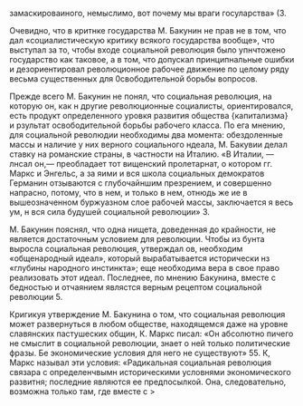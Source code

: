 замаскироваиного, немыслимо, вот почему мы враги госуларства» (3.

Очевидно, что в критнке государства М. Бакунин не прав не в том, что дал «социалистическую критику всякого государства вообще», что выступал за то, чтобы входе социальной революция было упнчтожено государство как таковое, а в том, что допускал принципнальные ошибки и дезориентировал революционное рабочее движение по целому ряду весьма существенных для 0свободительной борьбы вопросов.

Прежде всего М. Бакунин не понял, что социальная революция, на которую он, как н другие революционные социалисты, ориентировался, есть продукт определенного уровкя развития общества {капитализма} и рзультат освободительной борьбы рабочего класса. По ега мнению, для социальной революдии необходимы два момента: обездоленные массы и наличие у них верного социального ндеала, М. Бакувии делал ставку на романские страны, в частности на Италию. «В Италии, — лнсал он,— преобладает тот вищенский пролетарнат, о котором гг. Маркс и Энгельс, а за яими и вся школа социальных демократов Германин отзываются с глубочайншим презрением, и совершенно напрасно, потому, что в нем, и только в нем, отнюдь же ие в вышеозначенном буржуазном слое рабочей массы, заключается я весь ум, н вся сила будушей социальной революции» 3.

М. Бакунин пояснял, что одна нищета, доведенная до крайности, не является достаточным условием для революции. Чтобы из бунта выросла социальная революция, утверждал ов, необходим «общенародный идеал», который вырабатывается исторически нз «глубины народного инстинкта»; еще необходима вера в свое право реализовать этот идеал. Последнее, по мнению Бакунина, вместе с бедностью и отчаянием являстся верным рецептом социальной революции 5.

Кригикуя утверждение М. Бакунина о том, что социальная революция может развернуться в любом обществе, находящемся даже на уровне славянских пастушеских общин, К. Маркс писал: «Он абсолютно пичего не смыслит в социальной революции, знает о ней только политические фразы. Бе экономические условия для него не существуют» 55. К, Маркс называл эти условия: «Радикальная социальная революция связара с определенчвымн историческими условнями экономического развитня; последние являются ее предпосылкой. Она, следовательно, возможна только там, где вместе с >
